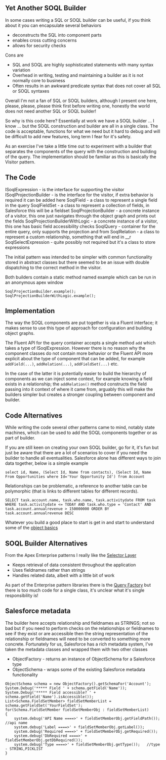Yet Another SOQL Builder
------------------------

In some cases writing a SQL or SOQL builder can be useful, if you think about it you can encapsulate several behaviors
- deconstructs the SQL into component parts
- enables cross cutting concerns
- allows for security checks

Cons are
- SQL and SOQL are highly sophisticated statements with many syntax variation
- Overhead in writing, testing and maintaining a builder as it is not normally core to business
- Often results in an awkward predicate syntax that does not cover all SQL or SOQL syntaxes

Overall I'm not a fan of SQL or SOQL builders, although I present one here, please, please, please think first before writing one, honestly the world does not need another SQL or SOQL builder!

So why is this code here? Essentially at work we have a SOQL builder ... I know ... but the SOQL construction and builder are all in a single class. The code is acceptable, functions for what we need but it hard to debug and will be difficult to add new features, long term I fear for it's safety.

As an exercise I've take a little time out to experiment with a builder that separates the components of the query with the construction and building of the query. The implementation should be familiar as this is basically the Visitor pattern.

## The Code
ISoqlExpression - is the interface for supporting the visitor
ISoqlProjectionBuilder - is the interface for the visitor, if extra behavior is required it can be added here
SoqlField - a class to represent a single field in the query
SoqlFieldSet - a class to represent a collection of fields, in Salesforce this will be a fieldset
SoqlProjectionBuilder - a concrete instance of a visitor, this one just navigates through the object graph and prints out the fields
SoqlProjectionBuilderWithLogic - a concrete instance of a visitor, this one has basic field accessibility checks
SoqlQuery - container for the entire query, only supports the projection and from
SoqlRelation - a class to represent a custom relationship, something that will end in __r
SoqlSelectExpression - quite possibly not required but it's a class to store expressions

The initial pattern was intended to be simpler with common functionality stored in abstract classes but there seemed to be an issue with double dispatching to the correct method in the visitor.

Both builders contain a static method named example which can be run in an anonymous apex window

```
SoqlProjectionBuilder.example();
SoqlProjectionBuilderWithLogic.example();
```

## Implementation
The way the SOQL components are put together is via a Fluent interface; it makes sense to use this type of approach for configuration and building object graphs.

The Fluent API for the query container accepts a single method `add` which takes a type of ISoqlExpression. However there is no reason why the component classes do not contain more behavior or the Fluent API more explicit about the type of component that can be added, for example `addField(...)`, `addRelation(...)`, `addFieldSet(...)` etc. 

In the case of the latter it is potentially easier to build the hierarchy of components as we can inject some context, for example knowing a field exists in a relationship; the `addRelation()` method constructs the field passing into it context of where it came from, arguably this will make the builders simpler but creates a stronger coupling between component and builder.

## Code Alternatives
While writing the code several other patterns came to mind, notably state machines, which can be used to add the SOQL components together or as part of builder.

If you are still keen on creating your own SOQL builder, go for it, it's fun but just be aware that there are a lot of scenarios to cover if you need the builder to handle all eventualities. Salesforce alone has different ways to join data together, below is a simple example

`select id, Name, (Select Id, Name from contacts), (Select Id, Name From Opportunities where Id='Your Opportunity Id') from Account`

Relationships can be problematic, a reference to another table can be polymorphic (that is links to different tables for different records).

`SELECT task.account.name, task.who.name, task.activitydate FROM task WHERE task.activitydate <= TODAY AND task.who.type = 'Contact' AND task.account.annualrevenue > 150000000 ORDER BY task.account.annualrevenue DESC`

Whatever you build a good place to start is get in and start to understand some of the [object basics](https://developer.salesforce.com/docs/atlas.en-us.224.0.object_reference.meta/object_reference/sforce_api_objects_concepts.htm)


## SOQL Builder Alternatives
From the Apex Enterprise patterns I really like the [Selector Layer](https://github.com/financialforcedev/df12-apex-enterprise-patterns#data-mapper-selector)
- Keeps retrieval of data consistent throughout the application
- Uses fieldnames rather than strings
- Handles related data, albeit with a little bit of work

As part of the Enterprise pattern libraries there is the [Query Factory](https://github.com/apex-enterprise-patterns/fflib-apex-common/blob/master/fflib/src/classes/fflib_QueryFactory.cls) but there is too much code for a single class, it's unclear what it's single responsibility is!

## Salesforce metadata
The builder here accepts relationship and fieldnames as STRINGS; not so bad but if you need to perform checks on the relationships or fieldnames to see if they exist or are accessible then the string representation of the relationship or fieldnames will need to be converted to something more concrete. Fortunately for us, Salesforce has a rich metadata system, I've taken the metadata classes and wrapped them with two other classes
- ObjectFactory - returns an instance of ObjectSchema for a Salesforce type 
- ObjectSchema - wraps some of the existing Salesforce metadata functionality

```
ObjectSchema schema = new ObjectFactory().getSchemaFor('Account');
System.Debug('***** Field ' + schema.getField('Name'));
System.Debug('***** Field accessible? ' + schema.getField('Name').isAccessible());
List<Schema.FieldSetMember> fieldSetMemberList =  schema.getFieldSet('YourFieldSet');
for(Schema.FieldSetMember fieldSetMemberObj : fieldSetMemberList)
{
    system.debug('API Name ====>' + fieldSetMemberObj.getFieldPath()); //api name
    system.debug('Label ====>' + fieldSetMemberObj.getLabel());
    system.debug('Required ====>' + fieldSetMemberObj.getRequired());
    system.debug('DbRequired ====>' + fieldSetMemberObj.getDbRequired());
    system.debug('Type ====>' + fieldSetMemberObj.getType());   //type - STRING,PICKLIST
}
```

